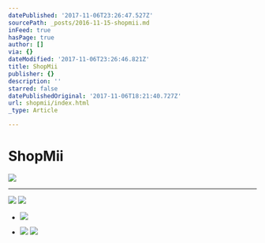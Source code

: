 ```yaml
---
datePublished: '2017-11-06T23:26:47.527Z'
sourcePath: _posts/2016-11-15-shopmii.md
inFeed: true
hasPage: true
author: []
via: {}
dateModified: '2017-11-06T23:26:46.821Z'
title: ShopMii
publisher: {}
description: ''
starred: false
datePublishedOriginal: '2017-11-06T18:21:40.727Z'
url: shopmii/index.html
_type: Article

---
```

# **ShopMii**
![](https://the-grid-user-content.s3-us-west-2.amazonaws.com/3c89867e-a011-40eb-b625-9a5c2ae849e0.jpg)

---

![](https://the-grid-user-content.s3-us-west-2.amazonaws.com/70b7253a-f26a-4f33-8bc6-9265b269244f.png)
![](https://the-grid-user-content.s3-us-west-2.amazonaws.com/2f23e34b-36be-471a-ae1c-831d72b14f4f.png)

* ![](https://the-grid-user-content.s3-us-west-2.amazonaws.com/e39ed3c9-3c4c-4b5e-9116-7f2c00af4045.png)

* ![](https://imgflo.herokuapp.com/graph/2b2431f8e7ba7b0/d26584a0fc924322c92af078a1c05564/croprotate.png?cropheight=37&cropwidth=300&degrees=0&input=https%3A%2F%2Fthe-grid-user-content.s3-us-west-2.amazonaws.com%2F000d1970-ed42-4cdd-b273-d022695d4a90.png&x=0&y=11)
![](https://the-grid-user-content.s3-us-west-2.amazonaws.com/fc07abe9-04e7-4fab-a836-8f70b7609511.png)